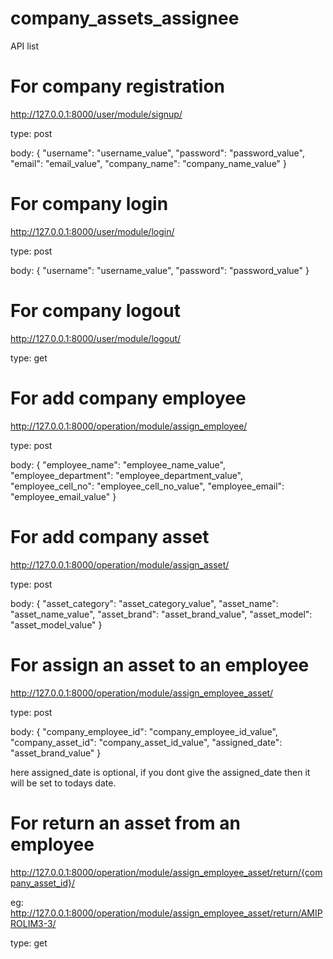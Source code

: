 # company_assets_assignee

API list

#  For company registration

http://127.0.0.1:8000/user/module/signup/

type: post

body:
{
    "username": "username_value",
    "password": "password_value",
    "email": "email_value",
    "company_name": "company_name_value"
}



#  For company login

http://127.0.0.1:8000/user/module/login/

type: post

body:
{
    "username": "username_value",
    "password": "password_value"
}



#  For company logout

http://127.0.0.1:8000/user/module/logout/

type: get



#  For add company employee

http://127.0.0.1:8000/operation/module/assign_employee/

type: post

body:
{
    "employee_name": "employee_name_value",
    "employee_department": "employee_department_value",
    "employee_cell_no": "employee_cell_no_value",
    "employee_email": "employee_email_value"
}



#  For add company asset

http://127.0.0.1:8000/operation/module/assign_asset/

type: post

body:
{
    "asset_category": "asset_category_value",
    "asset_name": "asset_name_value",
    "asset_brand": "asset_brand_value",
    "asset_model": "asset_model_value"
}



#  For assign an asset to an employee

http://127.0.0.1:8000/operation/module/assign_employee_asset/

type: post

body:
{
    "company_employee_id": "company_employee_id_value",
    "company_asset_id": "company_asset_id_value",
    "assigned_date": "asset_brand_value"
}

here assigned_date is optional, if you dont give the assigned_date then it will be set to todays date.



#  For return an asset from an employee

http://127.0.0.1:8000/operation/module/assign_employee_asset/return/{company_asset_id}/

eg: http://127.0.0.1:8000/operation/module/assign_employee_asset/return/AMIPROLIM3-3/

type: get